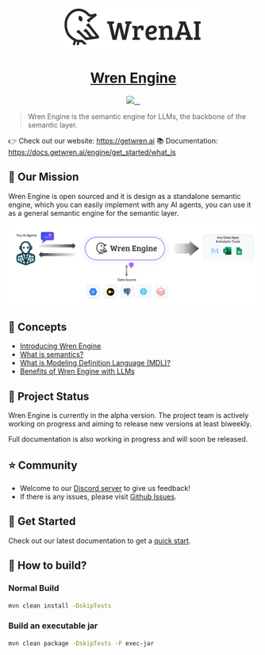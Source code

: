 <p align="center">
  <a href="https://getwren.ai">
    <picture>
      <source media="(prefers-color-scheme: light)" srcset="./misc/wrenai_logo.png">
      <img src="./misc/wrenai_logo.png">
    </picture>
    <h1 align="center">Wren Engine</h1>
  </a>
</p>

<p align="center">
  <a aria-label="Canner" href="https://cannerdata.com/">
    <img src="https://img.shields.io/badge/%F0%9F%A7%A1-Made%20by%20Canner-blue?style=for-the-badge">
  </a>
  <a aria-label="License" href="https://github.com/Canner/wren-engine/blob/main/LICENSE">
    <img alt="" src="https://img.shields.io/github/license/canner/wren-engine?color=blue&style=for-the-badge">
  </a>
  <a aria-label="Join the community on GitHub" href="https://discord.gg/5DvshJqG8Z">
    <img alt="" src="https://img.shields.io/badge/-JOIN%20THE%20COMMUNITY-blue?style=for-the-badge&logo=discord&logoColor=white&labelColor=grey&logoWidth=20">
  </a>
  <a aria-label="Follow us" href="https://x.com/getwrenai">
    <img alt="" src="https://img.shields.io/badge/-@getwrenai-blue?style=for-the-badge&logo=x&logoColor=white&labelColor=gray&logoWidth=20">
  </a>
</p>

> Wren Engine is the semantic engine for LLMs, the backbone of the semantic layer. 

👉 Check out our website: https://getwren.ai
📚 Documentation: https://docs.getwren.ai/engine/get_started/what_is

## 🎯 Our Mission

Wren Engine is open sourced and it is design as a standalone semantic engine, which you can easily implement with any AI agents, you can use it as a general semantic engine for the semantic layer.

<img src="./misc/wren_engine_flow.png">

## 🤔 Concepts

- [Introducing Wren Engine](https://docs.getwren.ai/engine/get_started/what_is)
- [What is semantics?](https://docs.getwren.ai/engine/concept/what_is_semantics)
- [What is Modeling Definition Language (MDL)?](https://docs.getwren.ai/engine/concept/what_is_mdl)
- [Benefits of Wren Engine with LLMs](https://docs.getwren.ai/engine/concept/benefits_llm)

## 🚧 Project Status
Wren Engine is currently in the alpha version. The project team is actively working on progress and aiming to release new versions at least biweekly.

Full documentation is also working in progress and will soon be released.

## ⭐️ Community

- Welcome to our [Discord server](https://discord.gg/5DvshJqG8Z) to give us feedback!
- If there is any issues, please visit [Github Issues](https://github.com/Canner/wren-engine/issues).

## 🚀 Get Started

Check out our latest documentation to get a [quick start](https://docs.getwren.ai/engine/get_started/quickstart).

## 🙌 How to build?

### Normal Build

```bash
mvn clean install -DskipTests
```

### Build an executable jar

```bash
mvn clean package -DskipTests -P exec-jar
```
